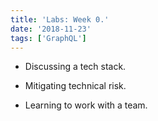 ```yaml
---
title: 'Labs: Week 0.'
date: '2018-11-23'
tags: ['GraphQL']
---
```


* Discussing a tech stack.

* Mitigating technical risk.

* Learning to work with a team.

